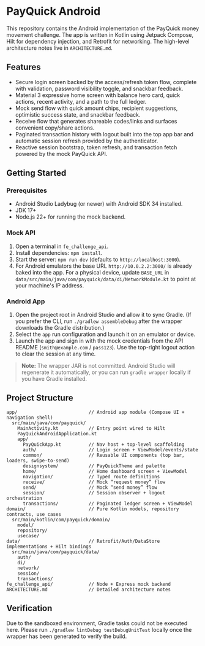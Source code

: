 # PayQuick Android

This repository contains the Android implementation of the PayQuick money movement challenge. The app is written in Kotlin using Jetpack Compose, Hilt for dependency injection, and Retrofit for networking. The high-level architecture notes live in `ARCHITECTURE.md`.

## Features
- Secure login screen backed by the access/refresh token flow, complete with validation, password visibility toggle, and snackbar feedback.
- Material 3 expressive home screen with balance hero card, quick actions, recent activity, and a path to the full ledger.
- Mock send flow with quick amount chips, recipient suggestions, optimistic success state, and snackbar feedback.
- Receive flow that generates shareable codes/links and surfaces convenient copy/share actions.
- Paginated transaction history with logout built into the top app bar and automatic session refresh provided by the authenticator.
- Reactive session bootstrap, token refresh, and transaction fetch powered by the mock PayQuick API.

## Getting Started

### Prerequisites
- Android Studio Ladybug (or newer) with Android SDK 34 installed.
- JDK 17+
- Node.js 22+ for running the mock backend.

### Mock API
1. Open a terminal in `fe_challenge_api`.
2. Install dependencies: `npm install`.
3. Start the server: `npm run dev` (defaults to `http://localhost:3000`).
4. For Android emulators the base URL `http://10.0.2.2:3000/` is already baked into the app. For a physical device, update `BASE_URL` in `data/src/main/java/com/payquick/data/di/NetworkModule.kt` to point at your machine's IP address.

### Android App
1. Open the project root in Android Studio and allow it to sync Gradle. (If you prefer the CLI, run `./gradlew assembleDebug` after the wrapper downloads the Gradle distribution.)
2. Select the `app` run configuration and launch it on an emulator or device.
3. Launch the app and sign in with the mock credentials from the API README (`smith@example.com` / `pass123`). Use the top-right logout action to clear the session at any time.

> **Note:** The wrapper JAR is not committed. Android Studio will regenerate it automatically, or you can run `gradle wrapper` locally if you have Gradle installed.

## Project Structure
```
app/                          // Android app module (Compose UI + navigation shell)
  src/main/java/com/payquick/
    MainActivity.kt           // Entry point wired to Hilt
    PayQuickAndroidApplication.kt
    app/
      PayQuickApp.kt          // Nav host + top-level scaffolding
      auth/                   // Login screen + ViewModel/events/state
      common/                 // Reusable UI components (top bar, loaders, swipe-to-send)
      designsystem/           // PayQuickTheme and palette
      home/                   // Home dashboard screen + ViewModel
      navigation/             // Typed route definitions
      receive/                // Mock “request money” flow
      send/                   // Mock “send money” flow
      session/                // Session observer + logout orchestration
      transactions/           // Paginated ledger screen + ViewModel
domain/                       // Pure Kotlin models, repository contracts, use cases
  src/main/kotlin/com/payquick/domain/
    model/
    repository/
    usecase/
data/                         // Retrofit/Auth/DataStore implementations + Hilt bindings
  src/main/java/com/payquick/data/
    auth/
    di/
    network/
    session/
    transactions/
fe_challenge_api/             // Node + Express mock backend
ARCHITECTURE.md               // Detailed architecture notes
```

## Verification
Due to the sandboxed environment, Gradle tasks could not be executed here. Please run `./gradlew lintDebug testDebugUnitTest` locally once the wrapper has been generated to verify the build.
